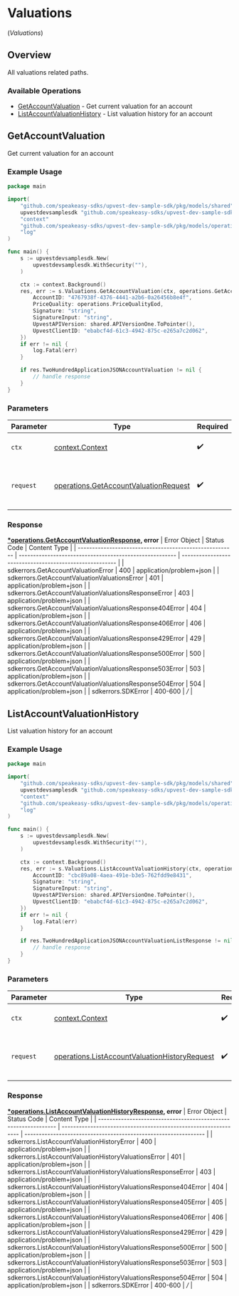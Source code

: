 # Valuations
(*Valuations*)

## Overview

All valuations related paths.

### Available Operations

* [GetAccountValuation](#getaccountvaluation) - Get current valuation for an account
* [ListAccountValuationHistory](#listaccountvaluationhistory) - List valuation history for an account

## GetAccountValuation

Get current valuation for an account

### Example Usage

```go
package main

import(
	"github.com/speakeasy-sdks/upvest-dev-sample-sdk/pkg/models/shared"
	upvestdevsamplesdk "github.com/speakeasy-sdks/upvest-dev-sample-sdk"
	"context"
	"github.com/speakeasy-sdks/upvest-dev-sample-sdk/pkg/models/operations"
	"log"
)

func main() {
    s := upvestdevsamplesdk.New(
        upvestdevsamplesdk.WithSecurity(""),
    )

    ctx := context.Background()
    res, err := s.Valuations.GetAccountValuation(ctx, operations.GetAccountValuationRequest{
        AccountID: "4767938f-4376-4441-a2b6-0a26456b8e4f",
        PriceQuality: operations.PriceQualityEod,
        Signature: "string",
        SignatureInput: "string",
        UpvestAPIVersion: shared.APIVersionOne.ToPointer(),
        UpvestClientID: "ebabcf4d-61c3-4942-875c-e265a7c2d062",
    })
    if err != nil {
        log.Fatal(err)
    }

    if res.TwoHundredApplicationJSONAccountValuation != nil {
        // handle response
    }
}
```

### Parameters

| Parameter                                                                                          | Type                                                                                               | Required                                                                                           | Description                                                                                        |
| -------------------------------------------------------------------------------------------------- | -------------------------------------------------------------------------------------------------- | -------------------------------------------------------------------------------------------------- | -------------------------------------------------------------------------------------------------- |
| `ctx`                                                                                              | [context.Context](https://pkg.go.dev/context#Context)                                              | :heavy_check_mark:                                                                                 | The context to use for the request.                                                                |
| `request`                                                                                          | [operations.GetAccountValuationRequest](../../pkg/models/operations/getaccountvaluationrequest.md) | :heavy_check_mark:                                                                                 | The request object to use for the request.                                                         |


### Response

**[*operations.GetAccountValuationResponse](../../pkg/models/operations/getaccountvaluationresponse.md), error**
| Error Object                                            | Status Code                                             | Content Type                                            |
| ------------------------------------------------------- | ------------------------------------------------------- | ------------------------------------------------------- |
| sdkerrors.GetAccountValuationError                      | 400                                                     | application/problem+json                                |
| sdkerrors.GetAccountValuationValuationsError            | 401                                                     | application/problem+json                                |
| sdkerrors.GetAccountValuationValuationsResponseError    | 403                                                     | application/problem+json                                |
| sdkerrors.GetAccountValuationValuationsResponse404Error | 404                                                     | application/problem+json                                |
| sdkerrors.GetAccountValuationValuationsResponse406Error | 406                                                     | application/problem+json                                |
| sdkerrors.GetAccountValuationValuationsResponse429Error | 429                                                     | application/problem+json                                |
| sdkerrors.GetAccountValuationValuationsResponse500Error | 500                                                     | application/problem+json                                |
| sdkerrors.GetAccountValuationValuationsResponse503Error | 503                                                     | application/problem+json                                |
| sdkerrors.GetAccountValuationValuationsResponse504Error | 504                                                     | application/problem+json                                |
| sdkerrors.SDKError                                      | 400-600                                                 | */*                                                     |

## ListAccountValuationHistory

List valuation history for an account

### Example Usage

```go
package main

import(
	"github.com/speakeasy-sdks/upvest-dev-sample-sdk/pkg/models/shared"
	upvestdevsamplesdk "github.com/speakeasy-sdks/upvest-dev-sample-sdk"
	"context"
	"github.com/speakeasy-sdks/upvest-dev-sample-sdk/pkg/models/operations"
	"log"
)

func main() {
    s := upvestdevsamplesdk.New(
        upvestdevsamplesdk.WithSecurity(""),
    )

    ctx := context.Background()
    res, err := s.Valuations.ListAccountValuationHistory(ctx, operations.ListAccountValuationHistoryRequest{
        AccountID: "cbc89a08-4aea-491e-b3e5-762fdd9e8431",
        Signature: "string",
        SignatureInput: "string",
        UpvestAPIVersion: shared.APIVersionOne.ToPointer(),
        UpvestClientID: "ebabcf4d-61c3-4942-875c-e265a7c2d062",
    })
    if err != nil {
        log.Fatal(err)
    }

    if res.TwoHundredApplicationJSONAccountValuationListResponse != nil {
        // handle response
    }
}
```

### Parameters

| Parameter                                                                                                          | Type                                                                                                               | Required                                                                                                           | Description                                                                                                        |
| ------------------------------------------------------------------------------------------------------------------ | ------------------------------------------------------------------------------------------------------------------ | ------------------------------------------------------------------------------------------------------------------ | ------------------------------------------------------------------------------------------------------------------ |
| `ctx`                                                                                                              | [context.Context](https://pkg.go.dev/context#Context)                                                              | :heavy_check_mark:                                                                                                 | The context to use for the request.                                                                                |
| `request`                                                                                                          | [operations.ListAccountValuationHistoryRequest](../../pkg/models/operations/listaccountvaluationhistoryrequest.md) | :heavy_check_mark:                                                                                                 | The request object to use for the request.                                                                         |


### Response

**[*operations.ListAccountValuationHistoryResponse](../../pkg/models/operations/listaccountvaluationhistoryresponse.md), error**
| Error Object                                                    | Status Code                                                     | Content Type                                                    |
| --------------------------------------------------------------- | --------------------------------------------------------------- | --------------------------------------------------------------- |
| sdkerrors.ListAccountValuationHistoryError                      | 400                                                             | application/problem+json                                        |
| sdkerrors.ListAccountValuationHistoryValuationsError            | 401                                                             | application/problem+json                                        |
| sdkerrors.ListAccountValuationHistoryValuationsResponseError    | 403                                                             | application/problem+json                                        |
| sdkerrors.ListAccountValuationHistoryValuationsResponse404Error | 404                                                             | application/problem+json                                        |
| sdkerrors.ListAccountValuationHistoryValuationsResponse405Error | 405                                                             | application/problem+json                                        |
| sdkerrors.ListAccountValuationHistoryValuationsResponse406Error | 406                                                             | application/problem+json                                        |
| sdkerrors.ListAccountValuationHistoryValuationsResponse429Error | 429                                                             | application/problem+json                                        |
| sdkerrors.ListAccountValuationHistoryValuationsResponse500Error | 500                                                             | application/problem+json                                        |
| sdkerrors.ListAccountValuationHistoryValuationsResponse503Error | 503                                                             | application/problem+json                                        |
| sdkerrors.ListAccountValuationHistoryValuationsResponse504Error | 504                                                             | application/problem+json                                        |
| sdkerrors.SDKError                                              | 400-600                                                         | */*                                                             |
